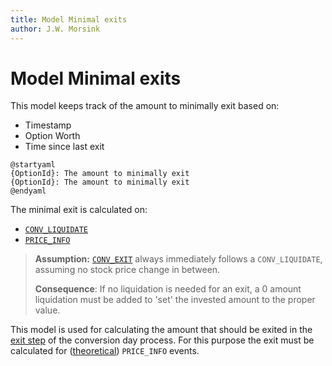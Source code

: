 ```yaml
---
title: Model Minimal exits
author: J.W. Morsink
---
```


# Model Minimal exits

This model keeps track of the amount to minimally exit based on:

* Timestamp
* Option Worth
* Time since last exit

```plantuml
@startyaml
{OptionId}: The amount to minimally exit
{OptionId}: The amount to minimally exit 
@endyaml
```

The minimal exit is calculated on:

* [`CONV_LIQUIDATE`](../events/CONV_LIQUIDATE) 
* [`PRICE_INFO`](../events/PRICE_INFO)

> **Assumption:** [`CONV_EXIT`](../events/CONV_EXIT) always immediately follows a `CONV_LIQUIDATE`, assuming no stock price change in between. 
>
> **Consequence**:  If no liquidation is needed for an exit, a 0 amount liquidation must be added to 'set' the invested amount to the proper value.

This model is used for calculating the amount that should be exited in the [exit step](../conversion_day#exit) of the conversion day process.
For this purpose the exit must be calculated for ([theoretical](../calculator#theories)) `PRICE_INFO` events.